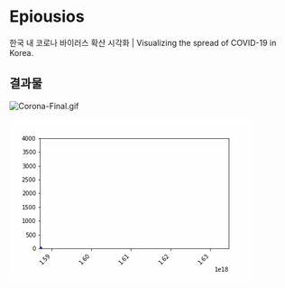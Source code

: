 # Epiousios
한국 내 코로나 바이러스 확산 시각화 | Visualizing the spread of COVID-19 in Korea.



## 결과물



![Corona-Final.gif](https://github.com/leeseojune53/Epiousios/blob/main/file/Corona-Final.gif?raw=true)



![corona.gif](https://github.com/leeseojune53/Epiousios/blob/main/file/corona.gif?raw=true)
